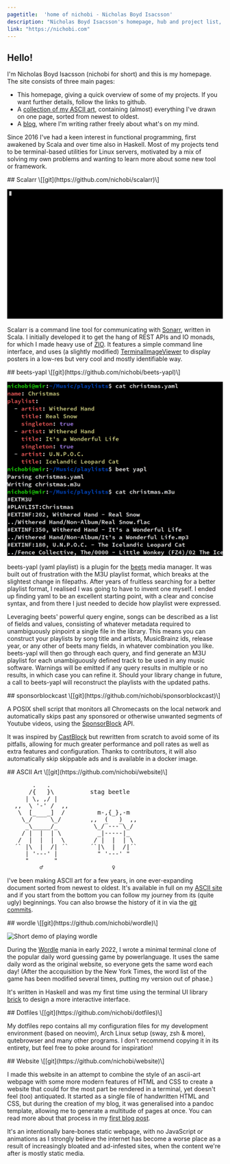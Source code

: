 ```yaml
---
pagetitle:  'home of nichobi - Nicholas Boyd Isacsson'
description: "Nicholas Boyd Isacsson's homepage, hub and project list, including programming, ASCII art and Linux stuff."
link: "https://nichobi.com"
---
```


## Hello!

  I'm Nicholas Boyd Isacsson (nichobi for short) and this is my homepage.
  The site consists of three main pages:

  - This homepage, giving a quick overview of some of my projects. If you want further details, follow the links to github.
  - A [collection of my ASCII art](https://ascii.nichobi.com), containing (almost) everything I've drawn on one page, sorted from newest to oldest.
  - A [blog](https://blog.nichobi.com), where I'm writing rather freely about what's on my mind.

  Since 2016 I've had a keen interest in functional programming, first awakened by Scala and over time also in Haskell.
  Most of my projects tend to be terminal-based utilities for Linux servers, motivated by a mix of solving my own problems and wanting to learn more about some new tool or framework.

<div class="hflex">
## Scalarr
\[[git](https://github.com/nichobi/scalarr)\]
</div>

  ![Short demo of Scalarr functionality](https://raw.githubusercontent.com/nichobi/scalarr/master/scalarr.gif)

  Scalarr is a command line tool for communicating with [Sonarr](https://sonarr.tv/), written in Scala.
  I initially developed it to get the hang of REST APIs and IO monads, for which I made heavy use of [ZIO](https://zio.dev/).
  It features a simple command line interface, and uses (a slightly modified) [TerminalImageViewer](https://github.com/stefanhaustein/TerminalImageViewer) to display posters in a low-res but very cool and mostly identifiable way.

<div class="hflex">
## beets-yapl
\[[git](https://github.com/nichobi/beets-yapl)\]
</div>

  ![Terminal output demoing how beets-yapl converts its playlist format to M3U](beets-yapl.png)

  beets-yapl (yaml playlist) is a plugin for the [beets](https://github.com/beetbox/beets) media manager.
  It was built out of frustration with the M3U playlist format, which breaks at the slightest change in filepaths.
  After years of fruitless searching for a better playlist format, I realised I was going to have to invent one myself.
  I ended up finding yaml to be an excellent starting point, with a clear and concise syntax, and from there I just needed to decide how playlist were expressed.

  Leveraging beets' powerful query engine, songs can be described as a list of fields and values, consisting of whatever metadata required to unambiguously pinpoint a single file in the library.
  This means you can construct your playlists by song title and artists, MusicBrainz ids, release year, or any other of beets many fields, in whatever combination you like.
  beets-yapl will then go through each query, and find generate an M3U playlist for each unambiguously defined track to be used in any music software.
  Warnings will be emitted if any query results in multiple or no results, in which case you can refine it.
  Should your library change in future, a call to beets-yapl will reconstruct the playlists with the updated paths.

<div class="hflex">
## sponsorblockcast
\[[git](https://github.com/nichobi/sponsorblockcast)\]
</div>

  A POSIX shell script that monitors all Chromecasts on the local network and automatically skips past any sponsored or otherwise unwanted segments of Youtube videos, using the [SponsorBlock](https://github.com/ajayyy/SponsorBlock) API.

  It was inspired by [CastBlock](https://github.com/stephen304/castblock) but rewritten from scratch to avoid some of its pitfalls, allowing for much greater performance and poll rates as well as extra features and configuration. Thanks to contributors, it will also automatically skip skippable ads and is available in a docker image.

<div class="hflex">
## ASCII Art
\[[git](https://github.com/nichobi/website)\]
</div>

<pre role="img" aria-label="ASCII art of male and female stag beetles">
       .   .
      /{   }\          stag beetle
     | \, ,/ |
  ,,  \ '-' /  ,,
   \  [_   _]  /         m-,{_},-m
    \_/ ‾‾‾ \_/        ,,  (   )  ,,
     _\_____/_          \_/‾---‾\_/
    / |  |  | \          _|-----|_
   /  |  |  |  \        / |  |  | \
  ´` |\  |  /| ´`      ´`|\  |  /|´`
     | '---' |           " '---' "
     "       "
         ♂                   ♀
</pre>

  I've been making ASCII art for a few years, in one ever-expanding document sorted from newest to oldest. It's available in full on my [ASCII site](https://ascii.nichobi.com) and if you start from the bottom you can follow my journey from its (quite ugly) beginnings. You can also browse the history of it in via the [git commits](https://github.com/nichobi/website/commits/main/ascii.txt).

<div class="hflex">
## wordle
\[[git](https://github.com/nichobi/wordle)\]
</div>

  ![Short demo of playing wordle](https://raw.githubusercontent.com/nichobi/wordle/master/wordle.gif)

  During the [Wordle](https://www.powerlanguage.co.uk/wordle/) mania in early 2022, I wrote a minimal terminal clone of the popular daily word guessing game by powerlanguage.
  It uses the same daily word as the original website, so everyone gets the same word each day!
  (After the accquisition by the New York Times, the word list of the game has been modified several times, putting my version out of phase.)

  It's written in Haskell and was my first time using the terminal UI library [brick](https://github.com/jtdaugherty/brick) to design a more interactive interface.

<div class="hflex">
## Dotfiles
\[[git](https://github.com/nichobi/dotfiles)\]
</div>

  My dotfiles repo contains all my configuration files for my development environment (based on neovim), Arch Linux setup (sway, zsh & more), qutebrowser and many other programs. I don't recommend copying it in its entirety, but feel free to poke around for inspiration!

<div class="hflex">
## Website
\[[git](https://github.com/nichobi/website)\]
</div>

  I made this website in an attempt to combine the style of an ascii-art webpage with some more modern features of HTML and CSS to create a website that could for the most part be rendered in a terminal, yet doesn't feel (too) antiquated.
  It started as a single file of handwritten HTML and CSS, but during the creation of my blog, it was generalised into a pandoc template, allowing me to generate a multitude of pages at once.
  You can read more about that process in my [first blog post](https://blog.nichobi.com/2023-07-27-i-created-a-blog).

  It's an intentionally bare-bones static webpage, with no JavaScript or animations as I strongly believe the internet has become a worse place as a result of increasingly bloated and ad-infested sites, when the content we're after is mostly static media.

